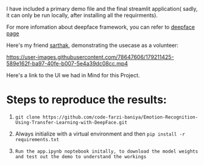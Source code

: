 I have included a primary demo file and the final streamlit application( sadly, it can only be run locally, after installing all the requirments).

For more infomation about deepface framework, you can refer to [deepface page](https://github.com/serengil/deepface)

Here's my friend [sarthak](https://github.com/sarthak31122000), demonstrating the usecase as a volunteer:



https://user-images.githubusercontent.com/78647606/179211425-589e162f-ba97-40fe-b007-5e4a39dc08cc.mp4

Here's a link to the UI we had in Mind for this Project. 

# Steps to reproduce the results:

1. ```git clone https://github.com/code-farzi-baniya/Emotion-Recognition-Using-Transfer-Learning-with-DeepFace.git```

2. Always initialize with a virtual environment and then ```pip install -r requirements.txt```

3. ```Run the app.ipynb noptebook initally, to download the model weights and test out the demo to understand the workings```

